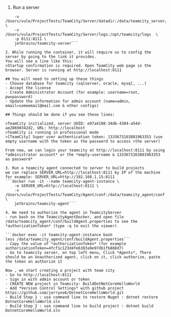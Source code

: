 1. Run a server
```docker run -it --name teamcity-server-instance  \
    -v /Users/vule/ProjectTests/TeamCity/Server/datadir:/data/teamcity_server/datadir \
    -v /Users/vule/ProjectTests/TeamCity/Server/logs:/opt/teamcity/logs  \
    -p 8111:8111 \
    jetbrains/teamcity-server```

2. While running the container, it will require us to config the server by going to the link it provides.
You will see a line like this:
>Startup confirmation is required. Open TeamCity web page in the browser. Server is running at http://localhost:8111

## You will need to setting up these things
- Choose database for teamcity (sqlserver, oracle, mysql, ...)
- Accept the license
- Create Administrator Account (for example: username=root, pw=password)
- Update the information for admin account (name=admin, email=someemail@mail.com & other configs)

## Things should be done if you see these lines:

>TeamCity initialized, server UUID: e97a4108-34db-4304-a54d-ae28690342d2, URL: http://localhost
>TeamCity is running in professional mode
>[TeamCity] Super user authentication token: 1333673163881963353 (use empty username with the token as the password to access >the server)

From now, we can login your teamcity at http://localhost:8111 by using *administrator account* or the *empty-username & 1333673163881963353 as password*

3. Run a teamcity agent connected to server to build projects
we can replace SERVER_URL=http://localhost:8111 by IP of the machine for example: SERVER_URL=http://192.168.1.15:8111 
```docker run -it --name teamcity-agent-instance \
    -e SERVER_URL=http://localhost:8111 \ 
    -v /Users/vule/ProjectTests/TeamCity/Agent/conf:/data/teamcity_agent/conf  \      
    jetbrains/teamcity-agent```

4. We need to authorize the agent in TeamcityServer
- run bash on the TeamcityAgentDocker, and open file /data/teamcity_agent/conf/buildAgent.properties to see the *authorizationToken* (type :q to exit the viewer)

```docker exec -it teamcity-agent-instance bash
less /data/teamcity_agent/conf/buildAgent.properties```
- Copy the value of *authorizationToken* (for example authorizationToken=4fcf1c123d4fe6383a9e97db1fb888d7)
- Go to teamcity server, on top left menu, Click *Agents*, There should be an Unauthorized agent, click on it, click authorize, paste the token an authorize it

Now , we start creating a project with team city
- Go to http://localhost:8111
- Sign in with admin account or token
- CREATE NEW project in Teamcity: BuildDotNetCoreHelloWorld
- Add *Version Control Settings* with github project https://github.com/jerryno6/DotnetCoreHelloWorld.git
- Build Step 1 : use command line to restore Nuget : dotnet restore DotnetCoreHelloWorld.sln
- Build Step 2 : use command line to build project : dotnet build DotnetCoreHelloWorld.sln
